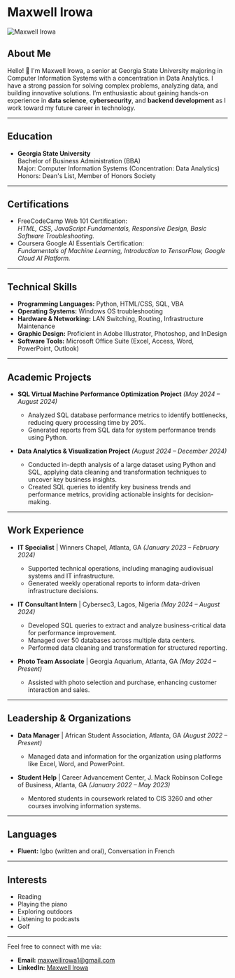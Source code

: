 # Maxwell Irowa

![Maxwell Irowa](assets/your-headshot-image-file.png)

## About Me
Hello! 👋 I'm Maxwell Irowa, a senior at Georgia State University majoring in Computer Information Systems with a concentration in Data Analytics. I have a strong passion for solving complex problems, analyzing data, and building innovative solutions. I’m enthusiastic about gaining hands-on experience in **data science**, **cybersecurity**, and **backend development** as I work toward my future career in technology.

---

## Education
- **Georgia State University**  
  Bachelor of Business Administration (BBA)  
  Major: Computer Information Systems (Concentration: Data Analytics)  
  Honors: Dean's List, Member of Honors Society  

---

## Certifications
- FreeCodeCamp Web 101 Certification:  
  *HTML, CSS, JavaScript Fundamentals, Responsive Design, Basic Software Troubleshooting.*
- Coursera Google AI Essentials Certification:  
  *Fundamentals of Machine Learning, Introduction to TensorFlow, Google Cloud AI Platform.*

---

## Technical Skills
- **Programming Languages:** Python, HTML/CSS, SQL, VBA  
- **Operating Systems:** Windows OS troubleshooting  
- **Hardware & Networking:** LAN Switching, Routing, Infrastructure Maintenance  
- **Graphic Design:** Proficient in Adobe Illustrator, Photoshop, and InDesign  
- **Software Tools:** Microsoft Office Suite (Excel, Access, Word, PowerPoint, Outlook)  

---

## Academic Projects
- **SQL Virtual Machine Performance Optimization Project** *(May 2024 – August 2024)*  
  - Analyzed SQL database performance metrics to identify bottlenecks, reducing query processing time by 20%.  
  - Generated reports from SQL data for system performance trends using Python.

- **Data Analytics & Visualization Project** *(August 2024 – December 2024)*  
  - Conducted in-depth analysis of a large dataset using Python and SQL, applying data cleaning and transformation techniques to uncover key business insights.  
  - Created SQL queries to identify key business trends and performance metrics, providing actionable insights for decision-making.

---

## Work Experience
- **IT Specialist** | Winners Chapel, Atlanta, GA *(January 2023 – February 2024)*  
  - Supported technical operations, including managing audiovisual systems and IT infrastructure.  
  - Generated weekly operational reports to inform data-driven infrastructure decisions.

- **IT Consultant Intern** | Cybersec3, Lagos, Nigeria *(May 2024 – August 2024)*  
  - Developed SQL queries to extract and analyze business-critical data for performance improvement.  
  - Managed over 50 databases across multiple data centers.  
  - Performed data cleaning and transformation for structured reporting.

- **Photo Team Associate** | Georgia Aquarium, Atlanta, GA *(May 2024 – Present)*  
  - Assisted with photo selection and purchase, enhancing customer interaction and sales.  

---

## Leadership & Organizations
- **Data Manager** | African Student Association, Atlanta, GA *(August 2022 – Present)*  
  - Managed data and information for the organization using platforms like Excel, Word, and PowerPoint.

- **Student Help** | Career Advancement Center, J. Mack Robinson College of Business, Atlanta, GA *(January 2022 – May 2023)*  
  - Mentored students in coursework related to CIS 3260 and other courses involving information systems.

---

## Languages
- **Fluent:** Igbo (written and oral), Conversation in French  

---

## Interests
- Reading  
- Playing the piano  
- Exploring outdoors  
- Listening to podcasts  
- Golf
---

Feel free to connect with me via:  
- **Email:** [maxwellirowa1@gmail.com](mailto:maxwellirowa1@gmail.com)  
- **LinkedIn:** [Maxwell Irowa](https://www.linkedin.com/in/maxwellirowa)  

